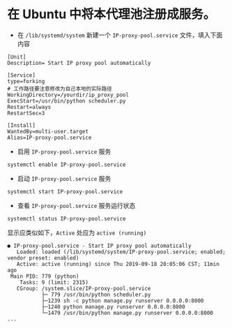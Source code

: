 # 在 Ubuntu 中将本代理池注册成服务。

- 在 `/lib/systemd/system` 新建一个 `IP-proxy-pool.service` 文件，填入下面内容
```shell script
[Unit]
Description= Start IP proxy pool automatically

[Service]
type=forking
# 工作路径要注意修改为自己本地的实际路径
WorkingDirectory=/yourdir/ip_proxy_pool
ExecStart=/usr/bin/python scheduler.py
Restart=always
RestartSec=3

[Install]
WantedBy=multi-user.target
Alias=IP-proxy-pool.service
```
- 启用 `IP-proxy-pool.service` 服务
```shell script
systemctl enable IP-proxy-pool.service
```
- 启动 `IP-proxy-pool.service` 服务
```shell script
systemctl start IP-proxy-pool.service
```
- 查看 `IP-proxy-pool.service` 服务运行状态
```shell script
systemctl status IP-proxy-pool.service
```
显示应类似如下，`Active` 处应为 `active (running)`
```text
● IP-proxy-pool.service - Start IP proxy pool automatically
   Loaded: loaded (/lib/systemd/system/IP-proxy-pool.service; enabled; vendor preset: enabled)
   Active: active (running) since Thu 2019-09-18 20:05:06 CST; 11min ago
 Main PID: 779 (python)
    Tasks: 9 (limit: 2315)
   CGroup: /system.slice/IP-proxy-pool.service
           ├─ 779 /usr/bin/python scheduler.py
           ├─1239 sh -c python manage.py runserver 0.0.0.0:8000
           ├─1240 python manage.py runserver 0.0.0.0:8000
           └─1479 /usr/bin/python manage.py runserver 0.0.0.0:8000
...
```